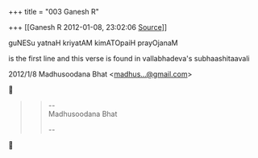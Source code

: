 +++
title = "003 Ganesh R"

+++
[[Ganesh R	2012-01-08, 23:02:06 [Source](https://groups.google.com/g/bvparishat/c/zG4bZubyrCA)]]



guNESu yatnaH kriyatAM kimATOpaiH prayOjanaM  
  
is the first line and this verse is found in vallabhadeva's subhaashitaavali  
  

2012/1/8 Madhusoodana Bhat \<[madhus...@gmail.com]()\>  



> 
> >   
> > 
> >   
> > 
> > --  
> Madhusoodana Bhat  
> > 
> > --  



